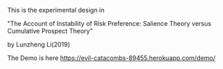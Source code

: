 This is the experimental design in

"The Account of Instability of Risk Preference: Salience Theory versus Cumulative Prospect Theory" 

by Lunzheng Li(2019)

The Demo is here https://evil-catacombs-89455.herokuapp.com/demo/
